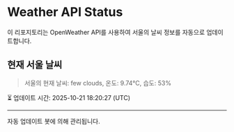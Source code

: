 
# Weather API Status

이 리포지토리는 OpenWeather API를 사용하여 서울의 날씨 정보를 자동으로 업데이트합니다.

## 현재 서울 날씨
> 서울의 현재 날씨: few clouds, 온도: 9.74°C, 습도: 53%

⏳ 업데이트 시간: 2025-10-21 18:20:27 (UTC)

---
자동 업데이트 봇에 의해 관리됩니다.
